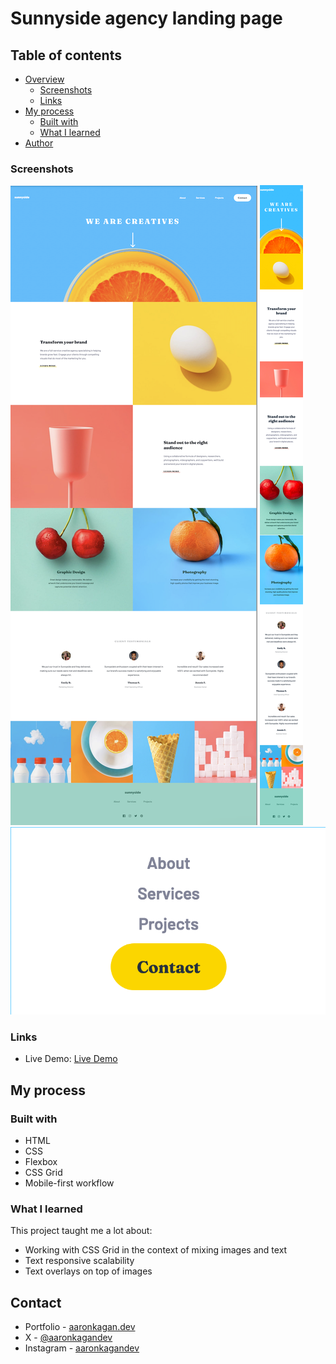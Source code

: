 # Sunnyside agency landing page

## Table of contents

- [Overview](#overview)
  - [Screenshots](#screenshots)
  - [Links](#links)
- [My process](#my-process)
  - [Built with](#built-with)
  - [What I learned](#what-i-learned)
- [Author](#author)

### Screenshots

![Desktop view](desktop-view.png)
![Mobile view](mobile-view.png)
![Mobile menu](mobile-menu.png)

### Links

- Live Demo: [Live Demo](https://akagansunnylandingpage.netlify.app/)

## My process

### Built with

- HTML
- CSS
- Flexbox
- CSS Grid
- Mobile-first workflow

### What I learned

This project taught me a lot about:

- Working with CSS Grid in the context of mixing images and text
- Text responsive scalability
- Text overlays on top of images

## Contact

- Portfolio - [aaronkagan.dev](https://www.aaronkagan.dev)
- X - [@aaronkagandev](https://www.twitter.com/aaronkagandev)
- Instagram - [aaronkagandev](https://www.instagram.com/aaronkagandev/)
